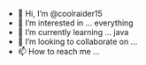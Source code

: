 - 👋 Hi, I’m @coolraider15
- 👀 I’m interested in ... everything 
- 🌱 I’m currently learning ... java
- 💞️ I’m looking to collaborate on ...
- 📫 How to reach me ...

<!---
coolraider15/coolraider15 is a ✨ special ✨ repository because its `README.md` (this file) appears on your GitHub profile.
You can click the Preview link to take a look at your changes.
--->
